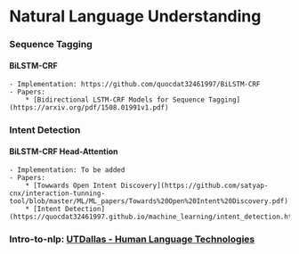 # Natural Language Understanding

### Sequence Tagging
#### BiLSTM-CRF
	- Implementation: https://github.com/quocdat32461997/BiLSTM-CRF
	- Papers:
		* [Bidirectional LSTM-CRF Models for Sequence Tagging](https://arxiv.org/pdf/1508.01991v1.pdf)

### Intent Detection
#### BiLSTM-CRF Head-Attention
	- Implementation: To be added
	- Papers:
		* [Towwards Open Intent Discovery](https://github.com/satyap-cnx/interaction-tunning-tool/blob/master/ML/ML_papers/Towards%20Open%20Intent%20Discovery.pdf)
		* [Intent Detection](https://quocdat32461997.github.io/machine_learning/intent_detection.html)

### Intro-to-nlp: [UTDallas - Human Language Technologies](https://github.com/quocdat32461997/intro-to-nlp)
